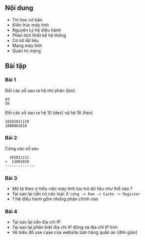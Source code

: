 ## Nội dung 

- Tin học cơ bản
- Kiến trúc máy tính
- Nguyên Lý hệ điều hành
- Phân tích thiết kế hệ thống
- Cơ sở dữ liệu
- Mạng máy tính
- Quản trị mạng 

## Bài tập

### Bài 1
Đổi các số sau ra hệ nhị phân (bin)

```
45
50
```
Đổi các số sau ra hệ 10 (dec) và hệ 16 (hex)
```
10101011110
1000001010
```

### Bài 2
Cộng các số sau
```
  101011111
+  11001010
--------------

```

### Bài 3
- Mô tả theo ý hiểu việc máy tính lưu trữ dữ liệu như thế nào ?
- Tại sao lại cần có các loại: ``Ổ cứng -> Ram -> Cache -> Register``
- 1 Hệ điều hành gồm những phần chính nào

### Bài 4
- Tại sao lại cần địa chỉ IP
- Tại sao lại phân biệt địa chỉ IP động và địa chỉ IP tĩnh 
- Vẽ biểu đồ use case của website bán hàng quần áo (đơn giản)

